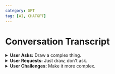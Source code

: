 ```yaml
---
category: GPT
tag: [AI, CHATGPT]
---
```

# **Conversation Transcript**

<details>
<summary><strong>User Asks:</strong> Draw a complex thing.</summary>

### **DALL·E Responds:**
*Asking for more details about the "complex thing".*  
![Image 1](/assets/img/1.png)

</details>

<details>
<summary><strong>User Requests:</strong> Just draw, don't ask.</summary>

### **DALL·E Creates:**
*An image of a complex, intricate machine in a steampunk style.*  
![Image 2](/assets/img/2.png)

</details>

<details>
<summary><strong>User Challenges:</strong> Make it more complex.</summary>

### **DALL·E Delivers:**
*A more complex steampunk machine image.*  
![Image 3](/assets/img/3.png)

</details>
